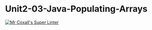 # Unit2-03-Java-Populating-Arrays
[![Mr Coxall's Super Linter](https://github.com/ICS4U-Programming-AlexK/Unit2-03-Java-Populating-Arrays/workflows/Mr%20Coxall's%20Super%20Linter/badge.svg)](https://github.com/ICS4U-Programming-AlexK/Unit2-03-Java-Populating-Arrays/actions/)
